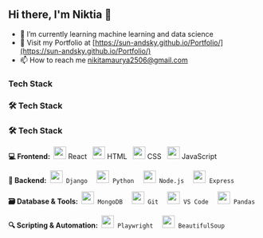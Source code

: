 ## Hi there, I'm Niktia 👋

- 🌱 I’m currently learning machine learning and data science
- 🔗 Visit my Portfolio at [https://sun-andsky.github.io/Portfolio/](https://sun-andsky.github.io/Portfolio/)
- 📫 How to reach me nikitamaurya2506@gmail.com

<h3>Tech Stack</h3>

### 🛠️ Tech Stack

<h3>🛠️ Tech Stack</h3>

<p>
  <strong>💻 Frontend:&nbsp;</strong>
  <img src="https://cdn.jsdelivr.net/gh/devicons/devicon/icons/react/react-original.svg" height="25"/> React &nbsp;</code>
  <img src="https://cdn.jsdelivr.net/gh/devicons/devicon/icons/html5/html5-original.svg" height="25"/> HTML &nbsp;</code>
  <img src="https://cdn.jsdelivr.net/gh/devicons/devicon/icons/css3/css3-original.svg" height="25"/> CSS &nbsp;</code>
  <img src="https://cdn.jsdelivr.net/gh/devicons/devicon/icons/javascript/javascript-original.svg" height="25"/> JavaScript</code>
</p>

<p>
  <strong>🧩 Backend:&nbsp;</strong>
  <code><img src="https://cdn.jsdelivr.net/gh/devicons/devicon/icons/django/django-plain.svg" height="25"/> Django &nbsp;</code>
  <code><img src="https://cdn.jsdelivr.net/gh/devicons/devicon/icons/python/python-original.svg" height="25"/> Python &nbsp;</code>
  <code><img src="https://cdn.jsdelivr.net/gh/devicons/devicon/icons/nodejs/nodejs-original.svg" height="25"/> Node.js &nbsp;</code>
  <code><img src="https://cdn.jsdelivr.net/gh/devicons/devicon/icons/express/express-original.svg" height="25"/> Express</code>
</p>

<p>
  <strong>🗃️ Database & Tools:&nbsp;</strong>
  <code><img src="https://cdn.jsdelivr.net/gh/devicons/devicon/icons/mongodb/mongodb-original.svg" height="25"/> MongoDB &nbsp;</code>
  <code><img src="https://cdn.jsdelivr.net/gh/devicons/devicon/icons/git/git-original.svg" height="25"/> Git &nbsp;</code>
  <code><img src="https://cdn.jsdelivr.net/gh/devicons/devicon/icons/vscode/vscode-original.svg" height="25"/> VS Code &nbsp;</code>
  <code><img src="https://cdn.jsdelivr.net/gh/devicons/devicon/icons/pandas/pandas-original.svg" height="25"/> Pandas</code>
</p>

<p>
  <strong>🔍 Scripting & Automation:&nbsp;</strong>
  <code><img src="https://cdn.jsdelivr.net/gh/devicons/devicon/icons/playwright/playwright-original.svg" height="25"/> Playwright &nbsp;</code>
  <code><img src="https://cdn.jsdelivr.net/gh/devicons/devicon/icons/python/python-original.svg" height="25"/> BeautifulSoup</code>
</p>







